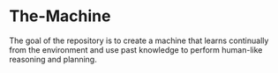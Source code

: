 # The-Machine
 The goal of the repository is to create a machine that learns continually from the environment and use past knowledge to perform human-like reasoning and planning.
